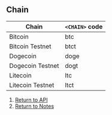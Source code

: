 ## Chain


|Chain|`<CHAIN>` code|
|-----|--------------|
|Bitcoin|btc|
|Bitcoin Testnet|btct|
|Dogecoin|doge|
|Dogecoin Testnet|dogt|
|Litecoin|ltc|
|Litecoin Testnet|ltct|


1. [Return to API](../../../)
1. [Return to Notes](../)

